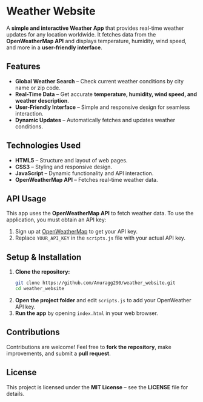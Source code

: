 #  Weather Website  

A **simple and interactive Weather App** that provides real-time weather updates for any location worldwide. It fetches data from the **OpenWeatherMap API** and displays temperature, humidity, wind speed, and more in a **user-friendly interface**.  

##  Features  

- **Global Weather Search** – Check current weather conditions by city name or zip code.  
- **Real-Time Data** – Get accurate **temperature, humidity, wind speed, and weather description**.  
- **User-Friendly Interface** – Simple and responsive design for seamless interaction.  
- **Dynamic Updates** – Automatically fetches and updates weather conditions.  

##  Technologies Used  

- **HTML5** – Structure and layout of web pages.  
- **CSS3** – Styling and responsive design.  
- **JavaScript** – Dynamic functionality and API interaction.  
- **OpenWeatherMap API** – Fetches real-time weather data.  

## API Usage  

This app uses the **OpenWeatherMap API** to fetch weather data. To use the application, you must obtain an API key:  

1. Sign up at [OpenWeatherMap](https://openweathermap.org/api) to get your API key.  
2. Replace `YOUR_API_KEY` in the `scripts.js` file with your actual API key.  

##  Setup & Installation  

1. **Clone the repository:**  
   ```bash
   git clone https://github.com/Anuragg290/weather_website.git
   cd weather_website
   ```
2. **Open the project folder** and edit `scripts.js` to add your OpenWeather API key.  
3. **Run the app** by opening `index.html` in your web browser.  

## Contributions  

Contributions are welcome! Feel free to **fork the repository**, make improvements, and submit a **pull request**.  

## License  

This project is licensed under the **MIT License** – see the **LICENSE** file for details.  
